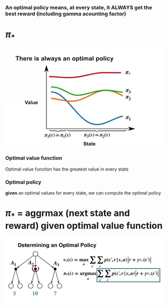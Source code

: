 ### An optimal policy means, at every state, it ALWAYS get the best reward (including gamma acounting factor)

# $\pi_{*}$

![](2023-05-03-11-35-06.png)

### Optimal value function

Optimal value function has the greatest value in every state

### Optimal policy

**given** an optimal values for every state, we can compute the optimal policy

# $\pi_{*}$ = aggrmax (next state and reward) given optimal value function

![](2023-05-03-12-00-16.png)
